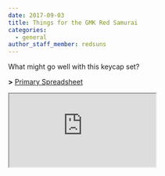 ```yaml
---
date: 2017-09-03
title: Things for the GMK Red Samurai
categories:
  - general
author_staff_member: redsuns
---
```

<p>What might go well with this keycap set?</p>

<strong>></strong> <a href="https://docs.google.com/spreadsheets/d/1UC0bg5Uiq7f1z5brNZsXr9EnVoeY19NEzc01nV8RM6k/edit?usp=sharing>/" target="_blank">Primary Spreadsheet</a>

<iframe src="https://docs.google.com/spreadsheets/d/e/2PACX-1vR0EVczEAOl6JbFfHETpLPC0A8zu0WaZx3e-rMfTaFGNGx5VCkaukOaFUAsYOVpikMxMUk2JQ_KCfzu/pubhtml?widget=true&amp;headers=false"></iframe>
